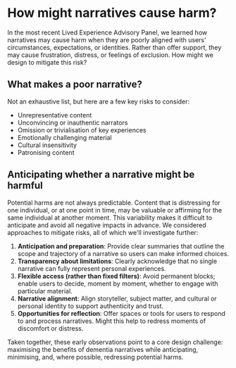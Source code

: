# How might narratives cause harm?

 In the most recent Lived Experience Advisory Panel, we learned how narratives may cause harm when they are poorly aligned with users’ circumstances, expectations, or identities.  Rather than offer support, they may cause frustration, distress, or feelings of exclusion. How might we design to mitigate this risk?

## What makes a poor narrative?

Not an exhaustive list, but here are a few key risks to consider:

- Unrepresentative content
- Unconvincing or inauthentic narrators
- Omission or trivialisation of key experiences
- Emotionally challenging material
- Cultural insensitivity
- Patronising content

## Anticipating whether a narrative might be harmful
Potential harms are not always predictable. Content that is distressing for one individual, or at one point in time, may be valuable or affirming for the same individual at another moment. This variability makes it difficult to anticipate and avoid all negative impacts in advance.  We considered approaches to mitigate risks, all of which we'll investigate further:

1. **Anticipation and preparation**: Provide clear summaries that outline the scope and trajectory of a narrative so users can make informed choices.
2. **Transparency about limitations**: Clearly acknowledge that no single narrative can fully represent personal experiences.
3. **Flexible access (rather than fixed filters)**: Avoid permanent blocks; enable users to decide, moment by moment, whether to engage with particular material.
4. **Narrative alignment**: Align storyteller, subject matter, and cultural or personal identity to support authenticity and trust.
5. **Opportunities for reflection**: Offer spaces or tools for users to respond to and process narratives. Might this help to redress moments of discomfort or distress.

Taken together, these early observations point to a core design challenge: maximising the benefits of dementia narratives while anticipating, minimising, and, where possible, redressing potential harms.